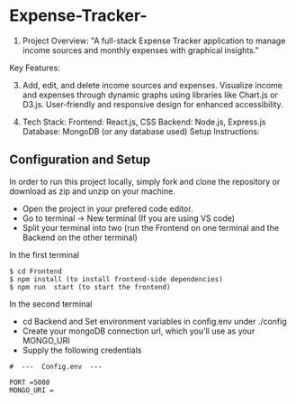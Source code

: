 ﻿# Expense-Tracker-
 
1) Project Overview: "A full-stack Expense Tracker application to manage income sources and monthly expenses with graphical insights."

Key Features:

3) Add, edit, and delete income sources and expenses.
Visualize income and expenses through dynamic graphs using libraries like Chart.js or D3.js.
User-friendly and responsive design for enhanced accessibility.

4) Tech Stack:
Frontend: React.js, CSS
Backend: Node.js, Express.js
Database: MongoDB (or any database used)
Setup Instructions:

## Configuration and Setup

In order to run this project locally, simply fork and clone the repository or download as zip and unzip on your machine.

- Open the project in your prefered code editor.
- Go to terminal -> New terminal (If you are using VS code)
- Split your terminal into two (run the Frontend on one terminal and the Backend on the other terminal)

In the first terminal

```
$ cd Frontend
$ npm install (to install frontend-side dependencies)
$ npm run  start (to start the frontend)
```

In the second terminal

- cd Backend and Set environment variables in config.env under ./config
- Create your mongoDB connection url, which you'll use as your MONGO_URI
- Supply the following credentials

```
#  ---  Config.env  ---

PORT =5000
MONGO_URI =

```
